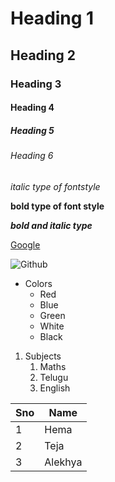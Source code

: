 # Heading 1
## Heading 2
### Heading 3
#### Heading 4
##### Heading 5
###### Heading 6
*italic type of fontstyle*

**bold type of font style**

***bold and italic type***

[Google](https://www.google.com/)

![Github](https://i.ytimg.com/vi/hHbWF1Bvgf4/maxresdefault.jpg)

* Colors
  * Red
  * Blue
  * Green
  * White
  * Black

1. Subjects
    1. Maths
    2. Telugu
    3. English

Sno|Name
----|----
1|Hema
2|Teja
3|Alekhya

   
   
   
